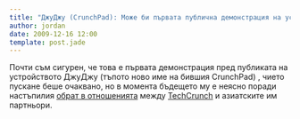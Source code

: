 ```yaml
---
title: "ДжуДжу (CrunchPad): Може би първата публична демонстрация на устройството"
author: jordan
date: 2009-12-16 12:00
template: post.jade
---
```


Почти съм сигурен, че това е първата демонстрация пред публиката на
устройството ДжуДжу (тъпото ново име на бившия CrunchPad) , чието
пускане беше очаквано, но в момента бъдещето му е неясно поради
настъпилия [обрат в
отношенията](http://www.techcrunch.com/2009/11/30/crunchpad-end/) между
[TechCrunch](http://www.techcrunch.com) и азиатските им партньори.
